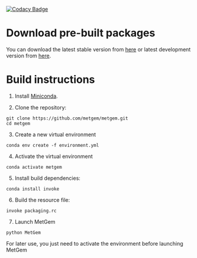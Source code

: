 [![Codacy Badge](https://api.codacy.com/project/badge/Grade/60b6a6283223418fbc3f082b97d86d74)](https://app.codacy.com/manual/n-elie/metgem?utm_source=github.com&utm_medium=referral&utm_content=metgem/metgem&utm_campaign=Badge_Grade_Dashboard)

# Download pre-built packages

You can download the latest stable version from [here](https://github.com/metgem/metgem/releases/latest) or latest development version from [here](https://github.com/metgem/metgem/releases/nightly).

# Build instructions

1. Install [Miniconda](https://docs.conda.io/en/latest/miniconda.html).

2. Clone the repository:
```
git clone https://github.com/metgem/metgem.git
cd metgem
```

3. Create a new virtual environment
```
conda env create -f environment.yml
```

4. Activate the virtual environment
```
conda activate metgem
```

5. Install build dependencies:
```
conda install invoke
```

6. Build the resource file:
```
invoke packaging.rc
```

7. Launch MetGem
```
python MetGem
```

For later use, you just need to activate the environment before launching MetGem
